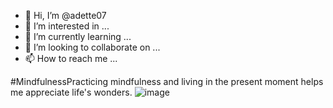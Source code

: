 - 👋 Hi, I’m @adette07
- 👀 I’m interested in ...
- 🌱 I’m currently learning ...
- 💞️ I’m looking to collaborate on ...
- 📫 How to reach me ...

<!---
adette07/adette07 is a ✨ special ✨ repository because its `README.md` (this file) appears on your GitHub profile.
You can click the Preview link to take a look at your changes.
--->
#MindfulnessPracticing mindfulness and living in the present moment helps me appreciate life's wonders.
![image](https://github.com/adette07/adette07/assets/137600740/03d7d991-0e14-45ee-9d40-476296c5e4d8)
